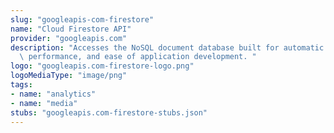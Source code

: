 ```yaml
---
slug: "googleapis-com-firestore"
name: "Cloud Firestore API"
provider: "googleapis.com"
description: "Accesses the NoSQL document database built for automatic scaling, high\
  \ performance, and ease of application development. "
logo: "googleapis.com-firestore-logo.png"
logoMediaType: "image/png"
tags:
- name: "analytics"
- name: "media"
stubs: "googleapis.com-firestore-stubs.json"
---
```

